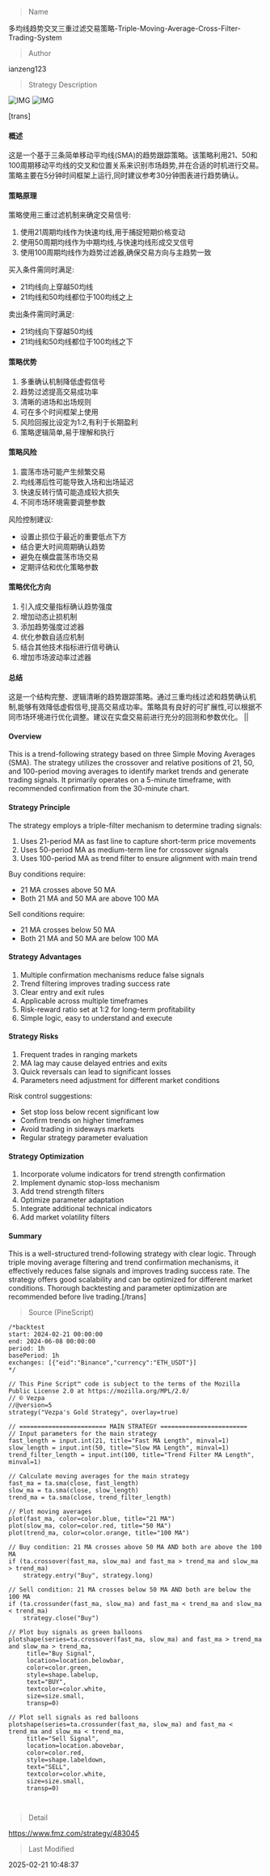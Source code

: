 
> Name

多均线趋势交叉三重过滤交易策略-Triple-Moving-Average-Cross-Filter-Trading-System

> Author

ianzeng123

> Strategy Description

![IMG](https://www.fmz.com/upload/asset/2d828565f2e3b93466b1c.png)
![IMG](https://www.fmz.com/upload/asset/2d93cd1c874c556f91db5.png)



[trans]
#### 概述
这是一个基于三条简单移动平均线(SMA)的趋势跟踪策略。该策略利用21、50和100周期移动平均线的交叉和位置关系来识别市场趋势,并在合适的时机进行交易。策略主要在5分钟时间框架上运行,同时建议参考30分钟图表进行趋势确认。

#### 策略原理
策略使用三重过滤机制来确定交易信号:
1. 使用21周期均线作为快速均线,用于捕捉短期价格变动
2. 使用50周期均线作为中期均线,与快速均线形成交叉信号
3. 使用100周期均线作为趋势过滤器,确保交易方向与主趋势一致

买入条件需同时满足:
- 21均线向上穿越50均线
- 21均线和50均线都位于100均线之上

卖出条件需同时满足:
- 21均线向下穿越50均线
- 21均线和50均线都位于100均线之下

#### 策略优势
1. 多重确认机制降低虚假信号
2. 趋势过滤提高交易成功率
3. 清晰的进场和出场规则
4. 可在多个时间框架上使用
5. 风险回报比设定为1:2,有利于长期盈利
6. 策略逻辑简单,易于理解和执行

#### 策略风险
1. 震荡市场可能产生频繁交易
2. 均线滞后性可能导致入场和出场延迟
3. 快速反转行情可能造成较大损失
4. 不同市场环境需要调整参数

风险控制建议:
- 设置止损位于最近的重要低点下方
- 结合更大时间周期确认趋势
- 避免在横盘震荡市场交易
- 定期评估和优化策略参数

#### 策略优化方向
1. 引入成交量指标确认趋势强度
2. 增加动态止损机制
3. 添加趋势强度过滤器
4. 优化参数自适应机制
5. 结合其他技术指标进行信号确认
6. 增加市场波动率过滤器

#### 总结
这是一个结构完整、逻辑清晰的趋势跟踪策略。通过三重均线过滤和趋势确认机制,能够有效降低虚假信号,提高交易成功率。策略具有良好的可扩展性,可以根据不同市场环境进行优化调整。建议在实盘交易前进行充分的回测和参数优化。 || 

#### Overview
This is a trend-following strategy based on three Simple Moving Averages (SMA). The strategy utilizes the crossover and relative positions of 21, 50, and 100-period moving averages to identify market trends and generate trading signals. It primarily operates on a 5-minute timeframe, with recommended confirmation from the 30-minute chart.

#### Strategy Principle
The strategy employs a triple-filter mechanism to determine trading signals:
1. Uses 21-period MA as fast line to capture short-term price movements
2. Uses 50-period MA as medium-term line for crossover signals
3. Uses 100-period MA as trend filter to ensure alignment with main trend

Buy conditions require:
- 21 MA crosses above 50 MA
- Both 21 MA and 50 MA are above 100 MA

Sell conditions require:
- 21 MA crosses below 50 MA
- Both 21 MA and 50 MA are below 100 MA

#### Strategy Advantages
1. Multiple confirmation mechanisms reduce false signals
2. Trend filtering improves trading success rate
3. Clear entry and exit rules
4. Applicable across multiple timeframes
5. Risk-reward ratio set at 1:2 for long-term profitability
6. Simple logic, easy to understand and execute

#### Strategy Risks
1. Frequent trades in ranging markets
2. MA lag may cause delayed entries and exits
3. Quick reversals can lead to significant losses
4. Parameters need adjustment for different market conditions

Risk control suggestions:
- Set stop loss below recent significant low
- Confirm trends on higher timeframes
- Avoid trading in sideways markets
- Regular strategy parameter evaluation

#### Strategy Optimization
1. Incorporate volume indicators for trend strength confirmation
2. Implement dynamic stop-loss mechanism
3. Add trend strength filters
4. Optimize parameter adaptation
5. Integrate additional technical indicators
6. Add market volatility filters

#### Summary
This is a well-structured trend-following strategy with clear logic. Through triple moving average filtering and trend confirmation mechanisms, it effectively reduces false signals and improves trading success rate. The strategy offers good scalability and can be optimized for different market conditions. Thorough backtesting and parameter optimization are recommended before live trading.[/trans]



> Source (PineScript)

``` pinescript
/*backtest
start: 2024-02-21 00:00:00
end: 2024-06-08 00:00:00
period: 1h
basePeriod: 1h
exchanges: [{"eid":"Binance","currency":"ETH_USDT"}]
*/

// This Pine Script™ code is subject to the terms of the Mozilla Public License 2.0 at https://mozilla.org/MPL/2.0/
// © Vezpa
//@version=5
strategy("Vezpa's Gold Strategy", overlay=true)

// ======================== MAIN STRATEGY ========================
// Input parameters for the main strategy
fast_length = input.int(21, title="Fast MA Length", minval=1)
slow_length = input.int(50, title="Slow MA Length", minval=1)
trend_filter_length = input.int(100, title="Trend Filter MA Length", minval=1)

// Calculate moving averages for the main strategy
fast_ma = ta.sma(close, fast_length)
slow_ma = ta.sma(close, slow_length)
trend_ma = ta.sma(close, trend_filter_length)

// Plot moving averages
plot(fast_ma, color=color.blue, title="21 MA")
plot(slow_ma, color=color.red, title="50 MA")
plot(trend_ma, color=color.orange, title="100 MA")

// Buy condition: 21 MA crosses above 50 MA AND both are above the 100 MA
if (ta.crossover(fast_ma, slow_ma) and fast_ma > trend_ma and slow_ma > trend_ma)
    strategy.entry("Buy", strategy.long)

// Sell condition: 21 MA crosses below 50 MA AND both are below the 100 MA
if (ta.crossunder(fast_ma, slow_ma) and fast_ma < trend_ma and slow_ma < trend_ma)
    strategy.close("Buy")

// Plot buy signals as green balloons
plotshape(series=ta.crossover(fast_ma, slow_ma) and fast_ma > trend_ma and slow_ma > trend_ma, 
     title="Buy Signal", 
     location=location.belowbar, 
     color=color.green, 
     style=shape.labelup, 
     text="BUY", 
     textcolor=color.white, 
     size=size.small, 
     transp=0)

// Plot sell signals as red balloons
plotshape(series=ta.crossunder(fast_ma, slow_ma) and fast_ma < trend_ma and slow_ma < trend_ma, 
     title="Sell Signal", 
     location=location.abovebar, 
     color=color.red, 
     style=shape.labeldown, 
     text="SELL", 
     textcolor=color.white, 
     size=size.small, 
     transp=0)



```

> Detail

https://www.fmz.com/strategy/483045

> Last Modified

2025-02-21 10:48:37
